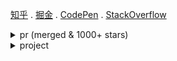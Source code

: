 <a href="https://www.zhihu.com/people/heygsc">知乎</a> . <a href="https://juejin.cn/user/3540892041350174">掘金</a> . <a href="https://codepen.io/heygsc">CodePen</a> . <a href="https://stackoverflow.com/users/27094399/heygsc">StackOverflow</a>

<details>

<summary>pr (merged & 1000+ stars)</summary>

  - https://github.com/boa-dev/boa/commits?author=heygsc (boa)

  - https://github.com/gosub-io/gosub-engine/commits?author=heygsc (gosub)

  - https://github.com/oxc-project/oxc/commits?author=heygsc (oxc)

  - https://github.com/vueuse/motion/commits?author=heygsc (vueuse-motion)

  - https://github.com/element-plus/element-plus/commits?author=heygsc (element-plus)

  - https://github.com/vuejs/router/commits?author=heygsc (vue-router)
  
  - https://github.com/vuejs/docs/commits?author=heygsc (vue-docs)

  - https://github.com/umijs/umi/pull/12555

  - https://github.com/nodejs/nodejs.org/pull/6395

  - https://github.com/mdn/translated-content/pull/18331

  - https://github.com/nuxt/nuxt/pull/24948

  - https://github.com/tailwindlabs/tailwindcss.com/pull/1751

  - https://github.com/vuejs/vuex/pull/2229

  - https://github.com/opentiny/tiny-vue/pull/171

</details>

<details>

<summary>project</summary>

  - [circle-net](https://github.com/heygsc/circle-net) (暴力美学)

  - [create-many-app](https://github.com/heygsc/create-many-app) (可以选择构建工具创建项目的cli)

  - [rust-benchmark-action](https://github.com/heygsc/rust-benchmark-action) (github actions多平台极简benchmark)

  - [黑盒圣经 (xiaoheihe-literature)](https://github.com/heygsc/xiaoheihe-literature) (VitePress构建，段子收集)
  
  - [单词之风 (word-wind)](https://github.com/heygsc/word-wind) (JavaScript构建，在线背单词网页)

  - [ultra-button](https://github.com/heygsc/ultra-button) (Vue构建，按钮样式库)
 
  - [数数游戏 (count-puzzle)](https://github.com/heygsc/count-puzzle) (Vue构建，数数游戏)
  
  - [answer-yes](https://github.com/heygsc/answer-yes) (Vue构建)

</details>

<!-- 

<h3> &nbsp &nbsp &nbsp &nbsp  &nbsp &nbsp &nbsp &nbsp &nbsp 😀&nbsp😁&nbsp😂&nbsp😃&nbsp😄 &nbsp &nbsp &nbsp &nbsp &nbsp &nbsp &nbsp &nbsp &nbsp &nbsp &nbsp &nbsp &nbsp &nbsp 😅&nbsp😆&nbsp😉&nbsp😊&nbsp😋&nbsp😎 &nbsp &nbsp &nbsp &nbsp &nbsp &nbsp &nbsp &nbsp 😍&nbsp😘&nbsp😗&nbsp😙&nbsp😚&nbsp😇</h3>

<h3> &nbsp &nbsp &nbsp &nbsp &nbsp &nbsp 😐 &nbsp &nbsp &nbsp &nbsp &nbsp &nbsp &nbsp &nbsp &nbsp &nbsp &nbsp &nbsp &nbsp &nbsp &nbsp &nbsp &nbsp &nbsp  &nbsp &nbsp &nbsp &nbsp &nbsp &nbsp &nbsp &nbsp &nbsp &nbsp &nbsp 😑 &nbsp &nbsp &nbsp &nbsp &nbsp &nbsp &nbsp &nbsp &nbsp &nbsp &nbsp &nbsp &nbsp &nbsp &nbsp &nbsp &nbsp &nbsp &nbsp &nbsp &nbsp &nbsp &nbsp 😶</h3>

<h3> &nbsp &nbsp &nbsp &nbsp 😏 &nbsp &nbsp &nbsp &nbsp &nbsp &nbsp &nbsp &nbsp &nbsp &nbsp &nbsp &nbsp &nbsp &nbsp &nbsp &nbsp &nbsp &nbsp &nbsp &nbsp &nbsp &nbsp &nbsp &nbsp &nbsp &nbsp &nbsp &nbsp &nbsp &nbsp &nbsp 😣 &nbsp &nbsp &nbsp &nbsp &nbsp &nbsp &nbsp &nbsp &nbsp &nbsp &nbsp &nbsp &nbsp &nbsp &nbsp &nbsp &nbsp &nbsp &nbsp &nbsp &nbsp &nbsp &nbsp 😥</h3>

<h3> &nbsp &nbsp 😮 &nbsp &nbsp &nbsp &nbsp &nbsp &nbsp &nbsp &nbsp &nbsp &nbsp &nbsp &nbsp &nbsp 😯&nbsp😪&nbsp😫&nbsp😴 &nbsp &nbsp &nbsp &nbsp &nbsp &nbsp &nbsp &nbsp 😌&nbsp😛&nbsp😜&nbsp😝&nbsp😒&nbsp😓 &nbsp &nbsp &nbsp &nbsp &nbsp &nbsp &nbsp &nbsp 😞</h3>

<h3> &nbsp &nbsp &nbsp &nbsp 😟 &nbsp &nbsp &nbsp &nbsp &nbsp &nbsp &nbsp &nbsp &nbsp &nbsp &nbsp &nbsp &nbsp &nbsp &nbsp &nbsp &nbsp &nbsp 😤 &nbsp &nbsp &nbsp &nbsp &nbsp &nbsp &nbsp &nbsp &nbsp &nbsp &nbsp &nbsp &nbsp &nbsp &nbsp &nbsp &nbsp &nbsp &nbsp &nbsp &nbsp &nbsp &nbsp &nbsp &nbsp 😢 &nbsp &nbsp &nbsp &nbsp &nbsp &nbsp &nbsp &nbsp 😭</h3>

<h3>&nbsp &nbsp &nbsp &nbsp &nbsp &nbsp 😦 &nbsp &nbsp &nbsp &nbsp &nbsp &nbsp &nbsp &nbsp &nbsp &nbsp &nbsp &nbsp &nbsp &nbsp 😬 &nbsp &nbsp &nbsp &nbsp &nbsp &nbsp &nbsp &nbsp &nbsp &nbsp &nbsp &nbsp &nbsp &nbsp &nbsp &nbsp &nbsp &nbsp &nbsp &nbsp &nbsp &nbsp &nbsp &nbsp &nbsp &nbsp &nbsp 😧 &nbsp &nbsp &nbsp &nbsp &nbsp &nbsp &nbsp &nbsp 😨</h3>

<h3> &nbsp &nbsp  &nbsp &nbsp &nbsp &nbsp &nbsp &nbsp &nbsp 😰&nbsp🎅&nbsp😡&nbsp👦&nbsp😱 &nbsp &nbsp &nbsp &nbsp &nbsp &nbsp &nbsp &nbsp &nbsp &nbsp &nbsp &nbsp &nbsp &nbsp 😳&nbsp🔎&nbsp🚀 &nbsp🎁&nbsp💎&nbsp😵 &nbsp &nbsp &nbsp &nbsp &nbsp &nbsp &nbsp &nbsp 🎨&nbsp ⏳&nbsp 😈&nbsp🔧&nbsp👷&nbsp😠</h3>

-->

<!--
<img src="https://github-readme-stats.vercel.app/api?username=heygsc&show_icons=true&theme=codeSTACKr"  height="150">
<img src="https://github-readme-streak-stats.herokuapp.com?user=heygsc&theme=dark&hide_border=true"  height="150">
<img src="/gsc.png"  height="100">
-->

<!--
![](https://komarev.com/ghpvc/?username=heygsc&color=orange&style=for-the-badge)
-->
